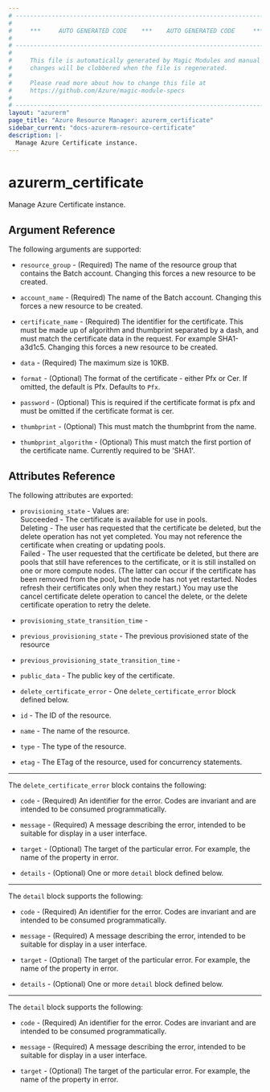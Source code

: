 ```yaml
---
# ----------------------------------------------------------------------------
#
#     ***     AUTO GENERATED CODE    ***    AUTO GENERATED CODE     ***
#
# ----------------------------------------------------------------------------
#
#     This file is automatically generated by Magic Modules and manual
#     changes will be clobbered when the file is regenerated.
#
#     Please read more about how to change this file at
#     https://github.com/Azure/magic-module-specs
#
# ----------------------------------------------------------------------------
layout: "azurerm"
page_title: "Azure Resource Manager: azurerm_certificate"
sidebar_current: "docs-azurerm-resource-certificate"
description: |-
  Manage Azure Certificate instance.
---
```


# azurerm_certificate

Manage Azure Certificate instance.


## Argument Reference

The following arguments are supported:

* `resource_group` - (Required) The name of the resource group that contains the Batch account. Changing this forces a new resource to be created.

* `account_name` - (Required) The name of the Batch account. Changing this forces a new resource to be created.

* `certificate_name` - (Required) The identifier for the certificate. This must be made up of algorithm and thumbprint separated by a dash, and must match the certificate data in the request. For example SHA1-a3d1c5. Changing this forces a new resource to be created.

* `data` - (Required) The maximum size is 10KB.

* `format` - (Optional) The format of the certificate - either Pfx or Cer. If omitted, the default is Pfx. Defaults to `Pfx`.

* `password` - (Optional) This is required if the certificate format is pfx and must be omitted if the certificate format is cer.

* `thumbprint` - (Optional) This must match the thumbprint from the name.

* `thumbprint_algorithm` - (Optional) This must match the first portion of the certificate name. Currently required to be 'SHA1'.

## Attributes Reference

The following attributes are exported:

* `provisioning_state` - Values are:<br> Succeeded - The certificate is available for use in pools.<br> Deleting - The user has requested that the certificate be deleted, but the delete operation has not yet completed. You may not reference the certificate when creating or updating pools.<br> Failed - The user requested that the certificate be deleted, but there are pools that still have references to the certificate, or it is still installed on one or more compute nodes. (The latter can occur if the certificate has been removed from the pool, but the node has not yet restarted. Nodes refresh their certificates only when they restart.) You may use the cancel certificate delete operation to cancel the delete, or the delete certificate operation to retry the delete.

* `provisioning_state_transition_time` - 

* `previous_provisioning_state` - The previous provisioned state of the resource

* `previous_provisioning_state_transition_time` - 

* `public_data` - The public key of the certificate.

* `delete_certificate_error` - One `delete_certificate_error` block defined below.

* `id` - The ID of the resource.

* `name` - The name of the resource.

* `type` - The type of the resource.

* `etag` - The ETag of the resource, used for concurrency statements.


---

The `delete_certificate_error` block contains the following:

* `code` - (Required) An identifier for the error. Codes are invariant and are intended to be consumed programmatically.

* `message` - (Required) A message describing the error, intended to be suitable for display in a user interface.

* `target` - (Optional) The target of the particular error. For example, the name of the property in error.

* `details` - (Optional) One or more `detail` block defined below.


---

The `detail` block supports the following:

* `code` - (Required) An identifier for the error. Codes are invariant and are intended to be consumed programmatically.

* `message` - (Required) A message describing the error, intended to be suitable for display in a user interface.

* `target` - (Optional) The target of the particular error. For example, the name of the property in error.

* `details` - (Optional) One or more `detail` block defined below.


---

The `detail` block supports the following:

* `code` - (Required) An identifier for the error. Codes are invariant and are intended to be consumed programmatically.

* `message` - (Required) A message describing the error, intended to be suitable for display in a user interface.

* `target` - (Optional) The target of the particular error. For example, the name of the property in error.
